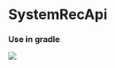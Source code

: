 # SystemRecApi

### Use in gradle
[![](https://jitpack.io/v/Tornaco/SystemRecApi.svg)](https://jitpack.io/#Tornaco/SystemRecApi)

